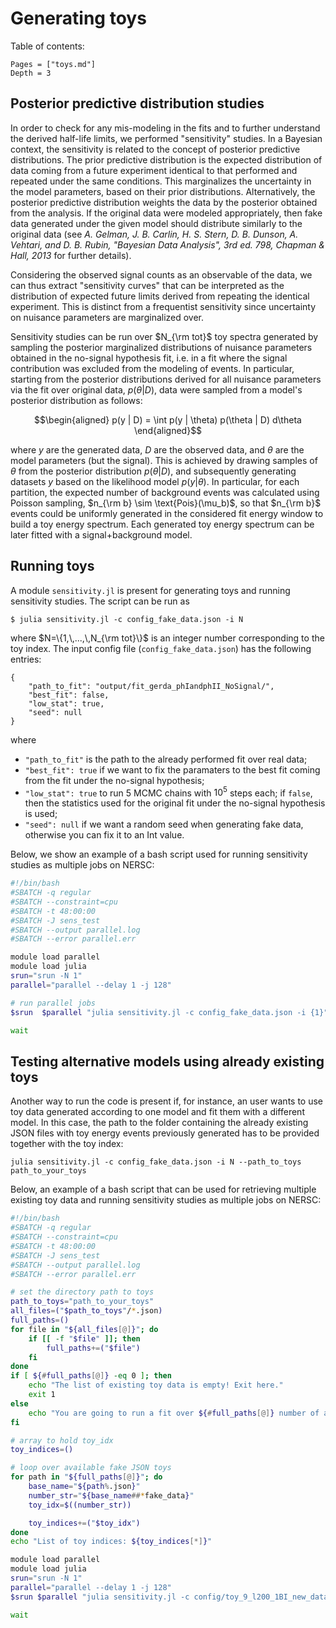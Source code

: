 # Generating toys

Table of contents:

```@contents
Pages = ["toys.md"]
Depth = 3
```

## Posterior predictive distribution studies

In order to check for any mis-modeling in the fits and to further understand the derived half-life limits, we performed "sensitivity" studies. 
In a Bayesian context, the sensitivity is related to the concept of posterior predictive distributions.
The prior predictive distribution is the expected distribution of data coming from a future experiment identical to that performed and repeated under the same conditions.
This marginalizes the uncertainty in the model parameters, based on their prior distributions. 
Alternatively, the posterior predictive distribution weights the data by the posterior obtained from the analysis.
If the original data were modeled appropriately, then fake data generated under the given model should distribute similarly to the original data (see _A. Gelman, J. B. Carlin, H. S. Stern, D. B. Dunson, A. Vehtari, and D. B. Rubin, "Bayesian Data Analysis", 3rd ed. 798, Chapman & Hall, 2013_ for further details).

Considering the observed signal counts as an observable of the data, we can thus extract "sensitivity curves" that can be interpreted as the distribution of expected future limits derived from repeating the identical experiment.
This is distinct from a frequentist sensitivity since uncertainty on nuisance parameters are marginalized over.

Sensitivity studies can be run over $N_{\rm tot}$ toy spectra generated by sampling the posterior marginalized distributions of nuisance parameters obtained in the no-signal hypothesis fit, i.e. in a fit where the signal contribution was excluded from the modeling of events. 
In particular, starting from the posterior distributions derived for all nuisance parameters via the fit over original data, $p(\theta | D)$, data were sampled from a model's posterior distribution as follows:

```math
\begin{aligned}
    p(y | D) = \int p(y | \theta) p(\theta | D) d\theta
\end{aligned}
```

where $y$ are the generated data, $D$ are the observed data, and $\theta$ are the model parameters (but the signal). 
This is achieved by drawing samples of $\theta$ from the posterior distribution $p(\theta | D)$, and subsequently generating datasets $y$ based on the likelihood model $p(y | \theta)$. 
In particular, for each partition, the expected number of background events was calculated using Poisson sampling, $n_{\rm b} \sim \text{Pois}(\mu_b)$, so that $n_{\rm b}$ events could be uniformly generated in the considered fit energy window to build a toy energy spectrum.
Each generated toy energy spectrum can be later fitted with a signal+background model.

## Running toys

A module `sensitivity.jl` is present for generating toys and running sensitivity studies. The script can be run as

```
$ julia sensitivity.jl -c config_fake_data.json -i N
```

where $N=\{1,\,...,\,N_{\rm tot}\}$ is an integer number corresponding to the toy index.
The input config file (`config_fake_data.json`) has the following entries:

```
{
    "path_to_fit": "output/fit_gerda_phIandphII_NoSignal/",
    "best_fit": false,
    "low_stat": true,
    "seed": null
}

```

where
- `"path_to_fit"` is the path to the already performed fit over real data;
- `"best_fit": true` if we want to fix the paramaters to the best fit coming from the fit under the no-signal hypothesis;
- `"low_stat": true` to run 5 MCMC chains with $10^5$ steps each; if `false`, then the statistics used for the original fit under the no-signal hypothesis is used;
- `"seed": null` if we want a random seed when generating fake data, otherwise you can fix it to an Int value.

Below, we show an example of a bash script used for running sensitivity studies as multiple jobs on NERSC:

```bash
#!/bin/bash                                                                                                                                                 
#SBATCH -q regular                                                                                                                                       
#SBATCH --constraint=cpu                                                                                                                                    
#SBATCH -t 48:00:00
#SBATCH -J sens_test                                                                                                                                         
#SBATCH --output parallel.log                                                     
#SBATCH --error parallel.err  

module load parallel
module load julia
srun="srun -N 1"
parallel="parallel --delay 1 -j 128"

# run parallel jobs
$srun  $parallel "julia sensitivity.jl -c config_fake_data.json -i {1}" ::: {1..10000} &

wait
```


## Testing alternative models using already existing toys 
Another way to run the code is present if, for instance, an user wants to use toy data generated according to one model and fit them with a different model.
In this case, the path to the folder containing the already existing JSON files with toy energy events previously generated has to be provided together with the toy index:

```
julia sensitivity.jl -c config_fake_data.json -i N --path_to_toys path_to_your_toys
```

Below, an example of a bash script that can be used for retrieving multiple existing toy data and running sensitivity studies as multiple jobs on NERSC:

```bash
#!/bin/bash                                                                                                                                                 
#SBATCH -q regular                                                                                                                                       
#SBATCH --constraint=cpu                                                                                                                                    
#SBATCH -t 48:00:00
#SBATCH -J sens_test                                                                                                                                         
#SBATCH --output parallel.log                                                     
#SBATCH --error parallel.err             

# set the directory path to toys
path_to_toys="path_to_your_toys"
all_files=("$path_to_toys"/*.json)
full_paths=()
for file in "${all_files[@]}"; do
    if [[ -f "$file" ]]; then 
        full_paths+=("$file")
    fi
done
if [ ${#full_paths[@]} -eq 0 ]; then
    echo "The list of existing toy data is empty! Exit here."
    exit 1
else
    echo "You are going to run a fit over ${#full_paths[@]} number of already existing toys stored under $path_to_toys"
fi

# array to hold toy_idx
toy_indices=()

# loop over available fake JSON toys
for path in "${full_paths[@]}"; do
    base_name="${path%.json}"
    number_str="${base_name##*fake_data}"  
    toy_idx=$((number_str))  

    toy_indices+=("$toy_idx") 
done
echo "List of toy indices: ${toy_indices[*]}"

module load parallel
module load julia
srun="srun -N 1"
parallel="parallel --delay 1 -j 128"
$srun $parallel "julia sensitivity.jl -c config/toy_9_l200_1BI_new_data_same_bkg_noS.json -i {1}" ::: "${toy_indices[@]}"

wait
```